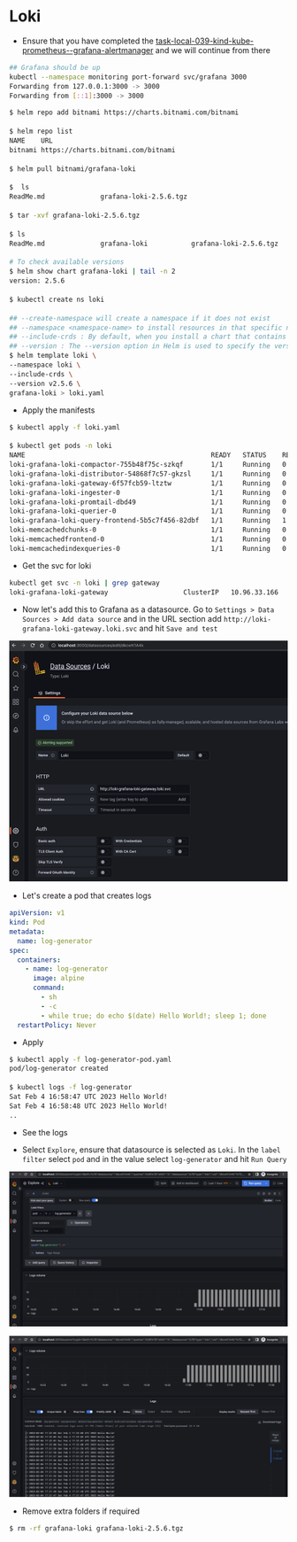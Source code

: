 # Loki

- Ensure that you have completed the [task-local-039-kind-kube-prometheus--grafana-alertmanager](task-local-039-kind-kube-prometheus--grafana-alertmanager) and we will continue from there

```bash
## Grafana should be up
kubectl --namespace monitoring port-forward svc/grafana 3000
Forwarding from 127.0.0.1:3000 -> 3000
Forwarding from [::1]:3000 -> 3000
```


```bash
$ helm repo add bitnami https://charts.bitnami.com/bitnami

$ helm repo list                                          
NAME    URL                               
bitnami https://charts.bitnami.com/bitnami

$ helm pull bitnami/grafana-loki

$  ls
ReadMe.md              grafana-loki-2.5.6.tgz

$ tar -xvf grafana-loki-2.5.6.tgz

$ ls
ReadMe.md              grafana-loki           grafana-loki-2.5.6.tgz

# To check available versions
$ helm show chart grafana-loki | tail -n 2
version: 2.5.6

$ kubectl create ns loki 

## --create-namespace will create a namespace if it does not exist
## --namespace <namespace-name> to install resources in that specific namespace
## --include-crds : By default, when you install a chart that contains CRDs, Helm only installs the resources defined in the chart's templates directory, and does not install the CRDs themselves. The --include-crds option allows you to explicitly include the CRDs in the chart installation
## --version : The --version option in Helm is used to specify the version of a chart to install
$ helm template loki \
--namespace loki \
--include-crds \
--version v2.5.6 \
grafana-loki > loki.yaml
```

- Apply the manifests

```bash
$ kubectl apply -f loki.yaml 

$ kubectl get pods -n loki                                    
NAME                                               READY   STATUS    RESTARTS      AGE
loki-grafana-loki-compactor-755b48f75c-szkqf       1/1     Running   0             51m
loki-grafana-loki-distributor-54868f7c57-gkzsl     1/1     Running   0             51m
loki-grafana-loki-gateway-6f57fcb59-ltztw          1/1     Running   0             51m
loki-grafana-loki-ingester-0                       1/1     Running   0             51m
loki-grafana-loki-promtail-dbd49                   1/1     Running   0             51m
loki-grafana-loki-querier-0                        1/1     Running   0             51m
loki-grafana-loki-query-frontend-5b5c7f456-82dbf   1/1     Running   1 (49m ago)   51m
loki-memcachedchunks-0                             1/1     Running   0             51m
loki-memcachedfrontend-0                           1/1     Running   0             51m
loki-memcachedindexqueries-0                       1/1     Running   0             51m
```

- Get the svc for loki

```bash
kubectl get svc -n loki | grep gateway
loki-grafana-loki-gateway                   ClusterIP   10.96.33.166    <none>        80/TCP              55m
```


- Now let's add this to Grafana as a datasource. Go to `Settings > Data Sources > Add data source` and in the URL section
  add `http://loki-grafana-loki-gateway.loki.svc` and hit `Save and test` 

![img.png](.images/add-datasource-loki.png)


- Let's create a pod that creates logs

```yaml
apiVersion: v1
kind: Pod
metadata:
  name: log-generator
spec:
  containers:
    - name: log-generator
      image: alpine
      command:
        - sh
        - -c
        - while true; do echo $(date) Hello World!; sleep 1; done
  restartPolicy: Never
```

- Apply

```bash
$ kubectl apply -f log-generator-pod.yaml 
pod/log-generator created

$ kubectl logs -f log-generator                                                 
Sat Feb 4 16:58:47 UTC 2023 Hello World!
Sat Feb 4 16:58:48 UTC 2023 Hello World!
..

```


- See the logs

- Select `Explore`, ensure that datasource is selected as `Loki`. In the `label filter` select `pod` and in the value select
  `log-generator` and hit `Run Query`

![img.png](.images/select-datasources-loki-explore.png)

![img.png](.images/loki-logs.png)

- Remove extra folders if required

```bash
$ rm -rf grafana-loki grafana-loki-2.5.6.tgz 
```